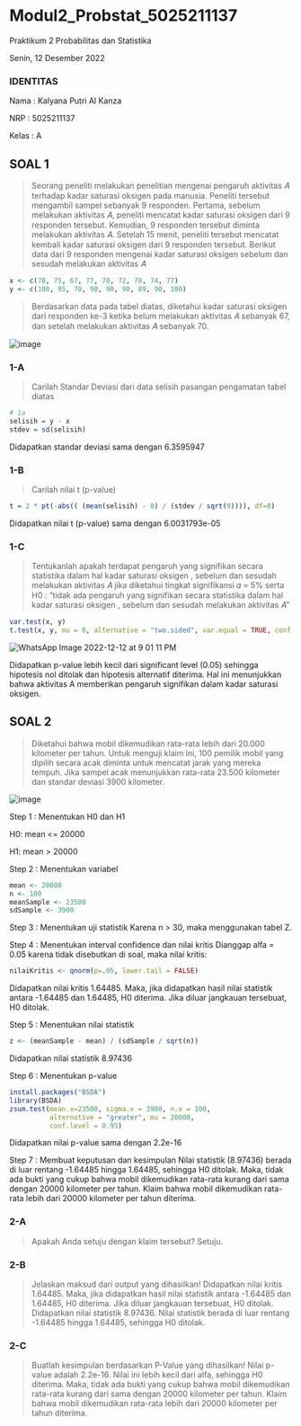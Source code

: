 # Modul2_Probstat_5025211137

Praktikum 2 Probabilitas dan Statistika

Senin, 12 Desember 2022

### IDENTITAS

Nama  : Kalyana Putri Al Kanza

NRP   : 5025211137

Kelas : A

## SOAL 1

>Seorang peneliti melakukan penelitian mengenai pengaruh aktivitas 𝐴 terhadap kadar saturasi oksigen pada manusia. Peneliti tersebut mengambil sampel sebanyak 9 responden. Pertama, sebelum melakukan aktivitas 𝐴, peneliti mencatat kadar saturasi oksigen dari 9 responden tersebut. Kemudian, 9 responden tersebut diminta melakukan aktivitas 𝐴. Setelah 15 menit, peneliti tersebut mencatat kembali kadar saturasi oksigen dari 9 responden tersebut. Berikut data dari 9 responden mengenai kadar saturasi oksigen sebelum dan sesudah melakukan aktivitas 𝐴 
```R
x <- c(78, 75, 67, 77, 70, 72, 78, 74, 77)
y <- c(100, 95, 70, 90, 90, 90, 89, 90, 100)
```
>Berdasarkan data pada tabel diatas, diketahui kadar saturasi oksigen  dari responden ke-3 ketika belum melakukan aktivitas 𝐴 sebanyak 67, dan setelah melakukan aktivitas 𝐴 sebanyak 70.

![image](https://user-images.githubusercontent.com/107338432/207062422-e63c9619-4680-44d4-bada-e92ca5861bbe.png)

### 1-A

>Carilah Standar Deviasi dari data selisih pasangan pengamatan tabel diatas

```R
# 1a
selisih = y - x 
stdev = sd(selisih)
```

Didapatkan standar deviasi sama dengan 6.3595947

### 1-B

>Carilah nilai t (p-value)

```R
t = 2 * pt(-abs(( (mean(selisih) - 0) / (stdev / sqrt(9)))), df=8)
```

Didapatkan nilai t (p-value) sama dengan 6.0031793e-05

### 1-C

>Tentukanlah apakah terdapat pengaruh yang signifikan secara statistika dalam hal kadar saturasi oksigen , sebelum dan sesudah melakukan aktivitas 𝐴 jika diketahui tingkat signifikansi 𝛼 = 5% serta H0 : “tidak ada pengaruh yang signifikan secara statistika dalam hal kadar saturasi oksigen , sebelum dan sesudah melakukan aktivitas 𝐴”

```R
var.test(x, y)
t.test(x, y, mu = 0, alternative = "two.sided", var.equal = TRUE, conf.level = 0.95)
```

![WhatsApp Image 2022-12-12 at 9 01 11 PM](https://user-images.githubusercontent.com/107338432/207064899-37bd855e-a813-443d-b563-5af988738944.jpeg)

Didapatkan p-value lebih kecil dari significant level (0.05) sehingga hipotesis nol ditolak dan hipotesis alternatif diterima. Hal ini menunjukkan bahwa aktivitas A memberikan pengaruh signifikan dalam kadar saturasi oksigen.

## SOAL 2

>Diketahui bahwa mobil dikemudikan rata-rata lebih dari 20.000 kilometer per tahun. Untuk menguji klaim ini, 100 pemilik mobil yang dipilih secara acak diminta untuk mencatat jarak yang mereka tempuh. Jika sampel acak menunjukkan rata-rata 23.500 kilometer dan standar deviasi 3900 kilometer.

![image](https://user-images.githubusercontent.com/107338432/207083000-9b3370d6-a9ad-4d5d-a78e-3d7fc79a9c40.png)

Step 1 : Menentukan H0 dan H1

H0: mean <= 20000

H1: mean > 20000

Step 2 : Menentukan variabel
```R
mean <- 20000
n <- 100
meanSample <- 23500
sdSample <- 3900
```

Step 3 : Menentukan uji statistik
Karena n > 30, maka menggunakan tabel Z.

Step 4 : Menentukan interval confidence dan nilai kritis
Dianggap alfa = 0.05 karena tidak disebutkan di soal, maka nilai kritis:
```R
nilaiKritis <- qnorm(p=.05, lower.tail = FALSE)
```
Didapatkan nilai kritis 1.64485. Maka, jika didapatkan hasil nilai statistik antara -1.64485 dan 1.64485, H0 diterima. Jika diluar jangkauan tersebuat, H0 ditolak.

Step 5 : Menentukan nilai statistik
```R
z <- (meanSample - mean) / (sdSample / sqrt(n))
```
Didapatkan nilai statistik 8.97436

Step 6 : Menentukan p-value
```R
install.packages("BSDA")
library(BSDA)
zsum.test(mean.x=23500, sigma.x = 3900, n.x = 100,  
          alternative = "greater", mu = 20000,
          conf.level = 0.95)
```
Didapatkan nilai p-value sama dengan 2.2e-16

Step 7 : Membuat keputusan dan kesimpulan
Nilai statistik (8.97436) berada di luar rentang -1.64485 hingga 1.64485, sehingga H0 ditolak. Maka, tidak ada bukti yang cukup bahwa mobil dikemudikan rata-rata kurang dari sama dengan 20000 kilometer per tahun. Klaim bahwa mobil dikemudikan rata-rata lebih dari 20000
kilometer per tahun diterima.

### 2-A
>Apakah Anda setuju dengan klaim tersebut?
Setuju.

### 2-B
>Jelaskan maksud dari output yang dihasilkan! 
Didapatkan nilai kritis 1.64485. Maka, jika didapatkan hasil nilai statistik antara -1.64485 dan 1.64485, H0 diterima. Jika diluar jangkauan tersebuat, H0 ditolak.
Didapatkan nilai statistik 8.97436. Nilai statistik berada di luar rentang -1.64485 hingga 1.64485, sehingga H0 ditolak.

### 2-C
>Buatlah kesimpulan berdasarkan P-Value yang dihasilkan!
Nilai p-value adalah 2.2e-16. Nilai ini lebih kecil dari alfa, sehingga H0 diterima. Maka, tidak ada bukti yang cukup bahwa mobil dikemudikan rata-rata kurang dari sama dengan 20000 kilometer per tahun. Klaim bahwa mobil dikemudikan rata-rata lebih dari 20000
kilometer per tahun diterima.
